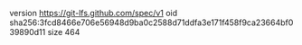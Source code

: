version https://git-lfs.github.com/spec/v1
oid sha256:3fcd8466e706e56948d9ba0c2588d71ddfa3e171f458f9ca23664bf039890d11
size 464
